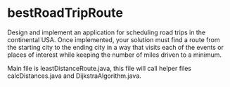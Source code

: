 # bestRoadTripRoute
Design and implement an application for scheduling road trips in the continental USA. Once implemented, your solution must find a route from the starting city to the ending city in a way that visits each of the events or places of interest while keeping the number of miles driven to a minimum.

Main file is leastDistanceRoute.java, this file will call helper files calcDistances.java and DijkstraAlgorithm.java. 
